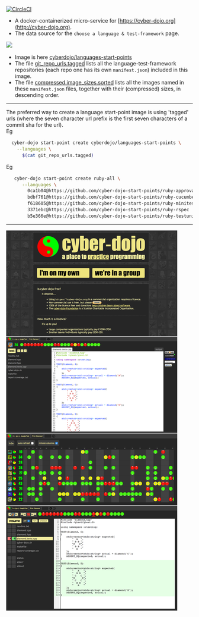 
[![CircleCI](https://circleci.com/gh/cyber-dojo/languages-start-points.svg?style=svg)](https://circleci.com/gh/cyber-dojo/languages-start-points)

- A docker-containerized micro-service for [https://cyber-dojo.org](http://cyber-dojo.org).
- The data source for the `choose a language & test-framework` page.

<img width="75%" src="https://user-images.githubusercontent.com/252118/97070783-fa349e80-15d2-11eb-85e3-e0a1201be060.png">

- Image is here [cyberdojo/languages-start-points](https://hub.docker.com/r/cyberdojo/languages-start-points/tags)
- The file [git_repo_urls.tagged](https://github.com/cyber-dojo/languages-start-points/blob/master/git_repo_urls.tagged) lists all the language-test-framework repositories (each repo one has its own `manifest.json`) included in this image.
- The file [compressed.image_sizes.sorted](https://github.com/cyber-dojo/languages-start-points/blob/master/compressed.image_sizes.sorted) lists all the images named in these `manifest.json` files, together with their (compressed) sizes, in descending order.

***

The preferred way to create a language start-point image is using 'tagged' urls (where the seven
character url prefix is the first seven characters of a commit sha for the url).  
Eg
```bash
  cyber-dojo start-point create cyberdojo/languages-start-points \
    --languages \
      $(cat git_repo_urls.tagged)
```
Eg
```bash
   cyber-dojo start-point create ruby-all \
      --languages \
        0ca1b04@https://github.com/cyber-dojo-start-points/ruby-approval \
        bdbf761@https://github.com/cyber-dojo-start-points/ruby-cucumber \
        f618605@https://github.com/cyber-dojo-start-points/ruby-minitest \
        3371ebc@https://github.com/cyber-dojo-start-points/ruby-rspec    \
        b5e366e@https://github.com/cyber-dojo-start-points/ruby-testunit
```

***

![cyber-dojo.org home page](https://github.com/cyber-dojo/cyber-dojo/blob/master/shared/home_page_snapshot.png)
